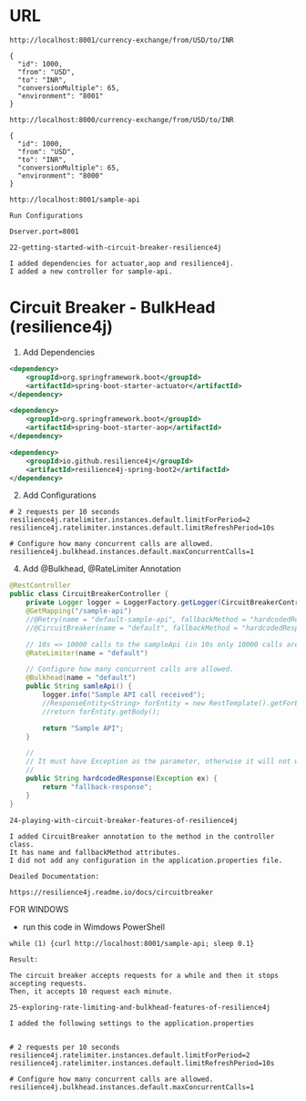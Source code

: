 <h1>URL</h1>

```
http://localhost:8001/currency-exchange/from/USD/to/INR

{
  "id": 1000,
  "from": "USD",
  "to": "INR",
  "conversionMultiple": 65,
  "environment": "8001"
}
```


```
http://localhost:8000/currency-exchange/from/USD/to/INR

{
  "id": 1000,
  "from": "USD",
  "to": "INR",
  "conversionMultiple": 65,
  "environment": "8000"
}
```

```
http://localhost:8001/sample-api
```

`Run Configurations`
```
Dserver.port=8001
```


`22-getting-started-with-circuit-breaker-resilience4j`
```
I added dependencies for actuator,aop and resilience4j.
I added a new controller for sample-api.
```

<h1>Circuit Breaker - BulkHead (resilience4j)</h1>

1. Add Dependencies

```xml
<dependency>
    <groupId>org.springframework.boot</groupId>
    <artifactId>spring-boot-starter-actuator</artifactId>
</dependency>

<dependency>
    <groupId>org.springframework.boot</groupId>
    <artifactId>spring-boot-starter-aop</artifactId>
</dependency>

<dependency>
    <groupId>io.github.resilience4j</groupId>
    <artifactId>resilience4j-spring-boot2</artifactId>
</dependency>
```

2. Add Configurations
```
# 2 requests per 10 seconds
resilience4j.ratelimiter.instances.default.limitForPeriod=2
resilience4j.ratelimiter.instances.default.limitRefreshPeriod=10s

# Configure how many concurrent calls are allowed.
resilience4j.bulkhead.instances.default.maxConcurrentCalls=1
```

4. Add @Bulkhead, @RateLimiter Annotation
```java
@RestController
public class CircuitBreakerController {
    private Logger logger = LoggerFactory.getLogger(CircuitBreakerController.class);
    @GetMapping("/sample-api")
    //@Retry(name = "default-sample-api", fallbackMethod = "hardcodedResponse")
    //@CircuitBreaker(name = "default", fallbackMethod = "hardcodedResponse")

    // 10s => 10000 calls to the sampleApi (in 10s only 10000 calls are allowed)
    @RateLimiter(name = "default")

    // Configure how many concurrent calls are allowed.
    @Bulkhead(name = "default")
    public String samleApi() {
        logger.info("Sample API call received");
        //ResponseEntity<String> forEntity = new RestTemplate().getForEntity("http://localhost:8080/some-dummy-url", String.class);
        //return forEntity.getBody();

        return "Sample API";
    }

    //
    // It must have Exception as the parameter, otherwise it will not work
    //
    public String hardcodedResponse(Exception ex) {
        return "fallback-response";
    }
}
```



`24-playing-with-circuit-breaker-features-of-resilience4j`
```
I added CircuitBreaker annotation to the method in the controller class.
It has name and fallbackMethod attributes.
I did not add any configuration in the application.properties file.
```

`Deailed Documentation:`
```
https://resilience4j.readme.io/docs/circuitbreaker
```

FOR WINDOWS
- run this code in Wimdows PowerShell
```
while (1) {curl http://localhost:8001/sample-api; sleep 0.1}
```


`Result:`
```
The circuit breaker accepts requests for a while and then it stops accepting requests.
Then, it accepts 10 request each minute.
```






`25-exploring-rate-limiting-and-bulkhead-features-of-resilience4j`
```
I added the following settings to the application.properties


# 2 requests per 10 seconds
resilience4j.ratelimiter.instances.default.limitForPeriod=2
resilience4j.ratelimiter.instances.default.limitRefreshPeriod=10s

# Configure how many concurrent calls are allowed.
resilience4j.bulkhead.instances.default.maxConcurrentCalls=1
```




